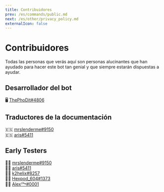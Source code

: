 ```yaml
---
title: Contribuidores
prev: /es/commands/public.md
next: /es/other/privacy_policy.md
externalIcon: false
---
```


# Contribuidores

Todas las personas que verás aquí son personas alucinantes que han ayudado para hacer este bot tan genial y que siempre estarán dispuestas a ayudar.

## Desarrollador del bot

:desktop_computer: [ThePhoDit#4806](https://discord.com/users/459649180969730050)

## Traductores de la documentación

:es: [mrslenderme#9150](https://discord.com/users/707094993084350504)
<br/>
:es: [aris#5411](https://discord.com/users/680189998750105711)

## Early Testers

:man_scientist: [mrslenderme#9150](https://discord.com/users/707094993084350504)
<br/>
:man_scientist: [aris#5411](https://discord.com/users/680189998750105711)
<br/>
:man_scientist: [k2helix#8257](https://discord.com/users/461279654158925825)
<br/>
:man_scientist: [Hexpod_604#1373](https://discord.com/users/704467620035821619)
<br/>
:man_scientist: [Alexᵀʰᶰ#0001](https://discord.com/users/716712953662931035)